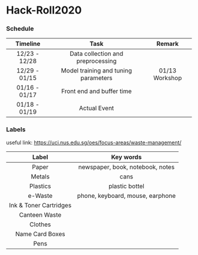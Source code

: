 # Hack-Roll2020

### Schedule
|Timeline|Task|Remark|
|:--:|:--:|:--:|
|12/23 - 12/28|Data collection and preprocessing||
|12/29 - 01/15|Model training and tuning parameters|01/13 Workshop|
|01/16 - 01/17|Front end and buffer time||
|01/18 - 01/19|Actual Event||

### Labels
useful link: https://uci.nus.edu.sg/oes/focus-areas/waste-management/

|Label|Key words|
|:--:|:--:|
|Paper|newspaper, book, notebook, notes|
|Metals|cans|
|Plastics|plastic bottel|
|e-Waste|phone, keyboard, mouse, earphone|
|Ink & Toner Cartridges||
|Canteen Waste||
|Clothes||
|Name Card Boxes||
|Pens||
